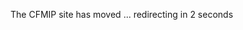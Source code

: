 <html>
   <head>
      <meta http-equiv = "refresh" content = "2; url = https://www.cfmip.org/" />
   </head>
   <body>
      <p>The CFMIP site has moved ... redirecting in 2 seconds</p>
   </body>
</html>
